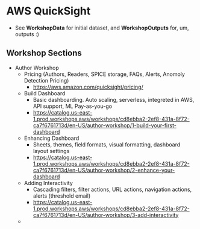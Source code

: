 # AWS QuickSight 

- See **WorkshopData** for initial dataset, and **WorkshopOutputs** for, um, outputs :)

## Workshop Sections
- Author Workshop
    - Pricing (Authors, Readers, SPICE storage, FAQs, Alerts, Anomoly Detection Pricing)
        - https://aws.amazon.com/quicksight/pricing/
    - Build Dashboard
        - Basic dashboarding. Auto scaling, serverless, integreted in AWS, API support, ML Pay-as-you-go
        - https://catalog.us-east-1.prod.workshops.aws/workshops/cd8ebba2-2ef8-431a-8f72-ca7f6761713d/en-US/author-workshop/1-build-your-first-dashboard
    - Enhancing Dashboard 
        - Sheets, themes, field formats, visual formatting, dashboard layout settings
        - https://catalog.us-east-1.prod.workshops.aws/workshops/cd8ebba2-2ef8-431a-8f72-ca7f6761713d/en-US/author-workshop/2-enhance-your-dashboard
    - Adding Interactivity
        - Cascading filters, filter actions, URL actions, navigation actions, alerts (threshold email)
        - https://catalog.us-east-1.prod.workshops.aws/workshops/cd8ebba2-2ef8-431a-8f72-ca7f6761713d/en-US/author-workshop/3-add-interactivity
    -